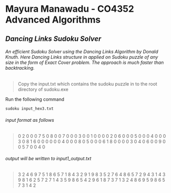 # Mayura Manawadu - CO4352 Advanced Algorithms
## _Dancing Links Sudoku Solver_

###### An efficient Sudoku Solver using the Dancing Links Algorithm by Donald Knuth. Here Dancing Links structure in applied on Sudoku puzzle of any size in the form of Exact Cover problem. The approach is much faster than backtracking.

>  Copy the input.txt which contains the sudoku puzzle in to the root directory of sudoku.exe 

 Run the following command

```sh
sudoku input_hex3.txt
```

###### input format as follows

> 0 2 0 0 0 7 5 0 8 
0 0 7 0 0 0 3 0 0 
1 0 0 0 0 2 0 6 0 
0 0 5 0 0 0 4 0 0 
0 3 0 8 1 6 0 0 0 
0 0 0 4 0 0 0 8 0 
5 0 0 0 6 1 8 0 0 
0 0 3 0 4 0 6 0 0 
9 0 0 5 7 0 0 4 0

###### output will be written to input1_output.txt


> 3 2 4 6 9 7 5 1 8 
6 5 7 1 8 4 3 2 9 
1 9 8 3 5 2 7 6 4 
8 6 5 7 2 9 4 3 1 
4 3 9 8 1 6 2 5 7 
2 7 1 4 3 5 9 8 6 
5 4 2 9 6 1 8 7 3 
7 1 3 2 4 8 6 9 5 
9 8 6 5 7 3 1 4 2 

